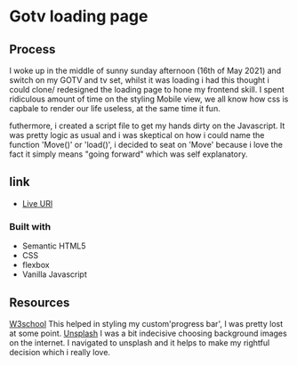 # Gotv loading page

## Process

I woke up in the middle of sunny sunday afternoon (16th of May 2021) and switch on my GOTV and tv set, whilst it was loading i had this thought i could clone/ redesigned the loading page to hone my frontend skill. I spent ridiculous amount of time on the styling Mobile view, we all know how css is capbale to render our life useless, at the same time it fun.

futhermore, i created a script file to get my hands dirty on the Javascript. It was pretty logic as usual and i was skeptical on how i could name the function 'Move()' or 'load()', i decided to seat on 'Move' because i love the fact it simply means "going forward" which was self explanatory.

## link

- [Live URl](https://brymmobaggins.github.io/gotv-loading-page/)

### Built with
  
- Semantic HTML5
- CSS
- flexbox
- Vanilla Javascript
  
## Resources

[W3school](https://www.w3school.com) This helped in styling my custom'progress bar', I was pretty lost at some point.
[Unsplash](https://www.unsplash.com) I was a bit indecisive choosing background images on the internet. I navigated to unsplash and it helps to make my rightful decision which i really love.
